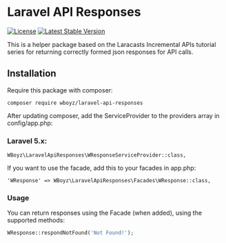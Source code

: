 # Laravel API Responses

[![License](https://poser.pugx.org/wboyz/laravel-api-responses/license)](https://packagist.org/packages/wboyz/laravel-api-responses)
[![Latest Stable Version](https://poser.pugx.org/wboyz/laravel-api-responses/v/stable)](https://packagist.org/packages/wboyz/laravel-api-responses)

This is a helper package based on the Laracasts Incremental APIs tutorial series for returning correctly formed json responses for API calls.

## Installation

Require this package with composer:

```
composer require wboyz/laravel-api-responses
```

After updating composer, add the ServiceProvider to the providers array in config/app.php:

### Laravel 5.x:

```
WBoyz\LaravelApiResponses\WResponseServiceProvider::class,
```

If you want to use the facade, add this to your facades in app.php:

```
'WResponse' => WBoyz\LaravelApiResponses\Facades\WResponse::class,
```

### Usage

You can return responses using the Facade (when added), using the supported methods:

```php
WResponse::respondNotFound('Not Found!');
```
